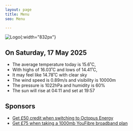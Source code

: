 ```yaml
---
layout: page
title: Menu
seo: Menu

---
```


![Logo](/images/logo.jpg){:width="832px"}

<!-- weather_marker starts -->
## On Saturday, 17 May 2025

- The average temperature today is 15.6˚C,
- With highs of 16.03˚C and lows of 14.41˚C,
- It may feel like 14.78˚C with clear sky
- The wind speed is 0.89m/s and visibility is 10000m
- The pressure is 1022hPa and humidity is 60%
- The sun will rise at 04:11 and set at 19:57

<!-- weather_marker ends -->

## Sponsors

- [Get £50 credit when switching to Octopus Energy](https://bit.ly/3oD1nnS)
- [Get £75 when taking a 1000mb YouFibre broadband plan](https://aklam.io/91zWhU?)
